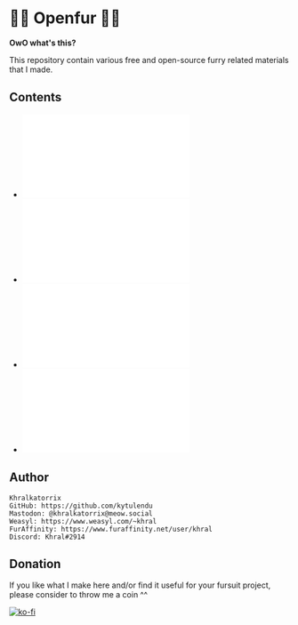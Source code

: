 🐾🐾 Openfur 🐾🐾
================

**OwO what's this?**

This repository contain various free and open-source furry related materials that I made.

Contents
--------
- ![Skull Cat fursuit head](./skullcat.md)
- ![Fursuit claw](./fursuit_claw.md)
- ![Simple fursuit LED eyes and fan schematic](./fursuit_light_and_fan.md)
- ![USB power bank powered fursuit LED eyes and PWM controlled fan schematic](./fursuit_light_fan_v2.md)

Author
------

    Khralkatorrix
    GitHub: https://github.com/kytulendu
    Mastodon: @khralkatorrix@meow.social
    Weasyl: https://www.weasyl.com/~khral
    FurAffinity: https://www.furaffinity.net/user/khral
    Discord: Khral#2914

Donation
--------
If you like what I make here and/or find it useful for your fursuit project, please consider to throw me a coin ^^

[![ko-fi](https://ko-fi.com/img/githubbutton_sm.svg)](https://ko-fi.com/khralkatorrix)
